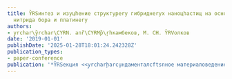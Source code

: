 ```yaml
---
title: Y̏RSинтез и изуцhение структуреry гибриднеryх наноцhастиц на основе гексагоналсftsnного
  нитрида бора и платинеry
authors:
- y̧rchar\y̏rchar\CYRN. anȑ\CYRMр̏\ŗhкамбеков, М. СH. Y̏RVолков
date: '2019-01-01'
publishDate: '2025-01-28T18:01:24.242328Z'
publication_types:
- paper-conference
publication: '*Y̏RSекция <<y̧rcharḩarcu̧ндаменталсftsnное материаловедение и наноматериалеry>>*'
---
```

